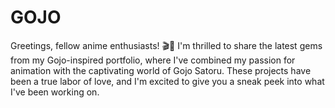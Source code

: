 # GOJO
  Greetings, fellow anime enthusiasts! 🎬🌟 I'm thrilled to share the latest gems from my Gojo-inspired portfolio, where I've combined my passion for animation with the captivating world of Gojo Satoru. These projects have been a true labor of love, and I'm excited to give you a sneak peek into what I've been working on.
